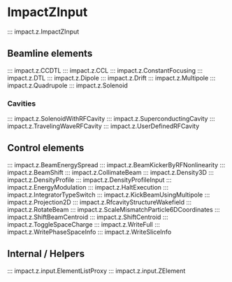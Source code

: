 # ImpactZInput

::: impact.z.ImpactZInput

## Beamline elements

::: impact.z.CCDTL
::: impact.z.CCL
::: impact.z.ConstantFocusing
::: impact.z.DTL
::: impact.z.Dipole
::: impact.z.Drift
::: impact.z.Multipole
::: impact.z.Quadrupole
::: impact.z.Solenoid

### Cavities

::: impact.z.SolenoidWithRFCavity
::: impact.z.SuperconductingCavity
::: impact.z.TravelingWaveRFCavity
::: impact.z.UserDefinedRFCavity

## Control elements

::: impact.z.BeamEnergySpread
::: impact.z.BeamKickerByRFNonlinearity
::: impact.z.BeamShift
::: impact.z.CollimateBeam
::: impact.z.Density3D
::: impact.z.DensityProfile
::: impact.z.DensityProfileInput
::: impact.z.EnergyModulation
::: impact.z.HaltExecution
::: impact.z.IntegratorTypeSwitch
::: impact.z.KickBeamUsingMultipole
::: impact.z.Projection2D
::: impact.z.RfcavityStructureWakefield
::: impact.z.RotateBeam
::: impact.z.ScaleMismatchParticle6DCoordinates
::: impact.z.ShiftBeamCentroid
::: impact.z.ShiftCentroid
::: impact.z.ToggleSpaceCharge
::: impact.z.WriteFull
::: impact.z.WritePhaseSpaceInfo
::: impact.z.WriteSliceInfo

## Internal / Helpers

::: impact.z.input.ElementListProxy
::: impact.z.input.ZElement
